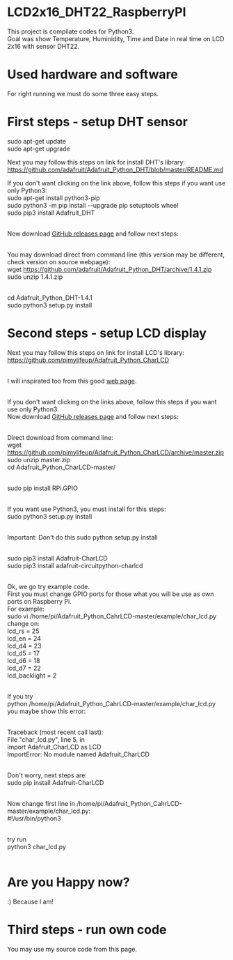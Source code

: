 # LCD2x16_DHT22_RaspberryPI

This project is compilate codes for Python3.<br>
Goal was show Temperature, Huminidity, Time and Date in real time on LCD 2x16 with sensor DHT22.

# Used hardware and software

For right running we must do some three easy steps.

# First steps - setup DHT sensor

sudo apt-get update<br>
sudo apt-get upgrade

Next you may follow this steps on link for install DHT's library:<br>
https://github.com/adafruit/Adafruit_Python_DHT/blob/master/README.md

If you don't want clicking on the link above, follow this steps if you want use only Python3:<br>
sudo apt-get install python3-pip<br>
sudo python3 -m pip install --upgrade pip setuptools wheel<br>
sudo pip3 install Adafruit_DHT<br><br>

Now download <a href="https://github.com/adafruit/Adafruit_Python_DHT/releases">GitHub releases page</a> and follow next steps:<br><br>

You may download direct from command line (this version may be different, check version on source webpage):<br>
wget https://github.com/adafruit/Adafruit_Python_DHT/archive/1.4.1.zip<br>
sudo unzip 1.4.1.zip<br><br>

cd Adafruit_Python_DHT-1.4.1<br>
sudo python3 setup.py install

# Second steps - setup LCD display

Next you may follow this steps on link for install LCD's library:<br>
https://github.com/pimylifeup/Adafruit_Python_CharLCD<br><br>

I will inspirated too from this good <a href="https://pimylifeup.com/raspberry-pi-lcd-16x2/">web page</a>.<br><br>

If you don't want clicking on the links above, follow this steps if you want use only Python3.<br>
Now download <a href="https://github.com/pimylifeup/Adafruit_Python_CharLCD">GitHub releases page</a> and follow next steps:<br><br>

Direct download from command line:<br>
wget https://github.com/pimylifeup/Adafruit_Python_CharLCD/archive/master.zip<br>
sudo unzip master.zip<br>
cd Adafruit_Python_CharLCD-master/<br><br>

sudo pip install RPi.GPIO<br><br>

If you want use Python3, you must install for this steps:<br>
sudo python3 setup.py install<br><br>

Important: Don't do this sudo python setup.py install<br><br>

sudo pip3 install Adafruit-CharLCD<br>
sudo pip3 install adafruit-circuitpython-charlcd<br><br>

Ok, we go try example code.<br>
First you must change GPIO ports for those what you will be use as own ports on Raspberry Pi. <br>
For example: <br>
sudo vi /home/pi/Adafruit_Python_CahrLCD-master/example/char_lcd.py change on:<br>
lcd_rs = 25<br>
lcd_en = 24<br>
lcd_d4 = 23<br>
lcd_d5 = 17<br>
lcd_d6 = 18<br>
lcd_d7 = 22<br>
lcd_backlight = 2<br><br>

If you try <br>
python /home/pi/Adafruit_Python_CahrLCD-master/example/char_lcd.py<br>
you maybe show this error:<br><br>

Traceback (most recent call last):<br>
  File "char_lcd.py", line 5, in <module><br>
    import Adafruit_CharLCD as LCD<br>
ImportError: No module named Adafruit_CharLCD<br><br>

Don't worry, next steps are:<br>
sudo pip install Adafruit-CharLCD<br><br>

Now change first line in /home/pi/Adafruit_Python_CahrLCD-master/example/char_lcd.py:<br>
#!/usr/bin/python3<br><br>

try run<br>
python3 char_lcd.py<br><br>

# Are you Happy now? 
:) Because I am!

# Third steps - run own code

You may use my source code from this page.
